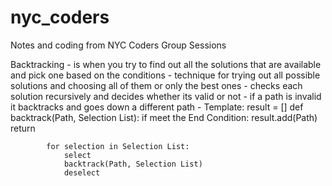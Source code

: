 # nyc_coders
Notes and coding from NYC Coders Group Sessions

Backtracking
    - is when you try to find out all the solutions that are available and pick one based on the conditions
    - technique for trying out all possible solutions and choosing all of them or only the best ones
    - checks each solution recursively and decides whether its valid or not
    - if a path is invalid it backtracks and goes down a different path
    - Template:
        result = []
        def backtrack(Path, Selection List):
            if meet the End Condition:
                result.add(Path)
                return
            
            for selection in Selection List:
                select
                backtrack(Path, Selection List)
                deselect
